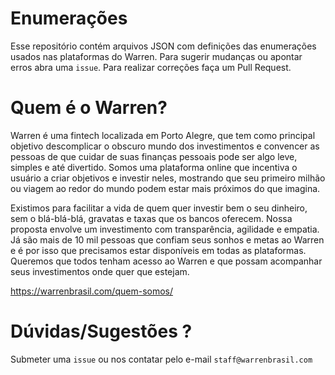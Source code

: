 # Enumerações

Esse repositório contém arquivos JSON com definições das enumerações usados nas plataformas do Warren. Para sugerir mudanças ou apontar erros abra uma `issue`. Para realizar correções faça um Pull Request.


# Quem é o Warren?

Warren é uma fintech localizada em Porto Alegre, que tem como principal objetivo descomplicar o obscuro mundo dos investimentos e convencer as pessoas de que cuidar de suas finanças pessoais pode ser algo leve, simples e até divertido. Somos uma plataforma online que incentiva o usuário a criar objetivos e investir neles, mostrando que seu primeiro milhão ou viagem ao redor do mundo podem estar mais próximos do que imagina.

Existimos para facilitar a vida de quem quer investir bem o seu dinheiro, sem o blá-blá-blá, gravatas e taxas que os bancos oferecem. Nossa proposta envolve um investimento com transparência, agilidade e empatia. Já são mais de 10 mil pessoas que confiam seus sonhos e metas ao Warren e é por isso que precisamos estar disponíveis em todas as plataformas. Queremos que todos tenham acesso ao Warren e que possam acompanhar seus investimentos onde quer que estejam.

https://warrenbrasil.com/quem-somos/

# Dúvidas/Sugestões ?

Submeter uma `issue` ou nos contatar pelo e-mail `staff@warrenbrasil.com`
